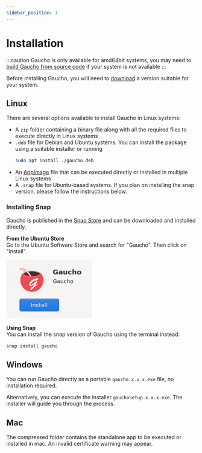 ```yaml
---
sidebar_position: 1
---
```


# Installation
:::caution
Gaucho is only available for amd64bit systems, you may need to [build Gaucho from source code](/docs/advanced-guides/build-from-source) if your system is not available
:::

Before installing Gaucho, you will need to [download](/download) a version suitable for your system.

## Linux
There are several options available to install Gaucho in Linux systems:

* A `zip` folder containing a binary file along with all the required files to execute directly in Linux systems
* `.deb` file for Debian and Ubuntu systems. You can install the package using a suitable installer or running   
  ```bash
  sudo apt install ./gaucho.deb
  ```
* An [AppImage](https://appimage.org/) file that can be executed directly or installed in multiple Linux systems
* A `.snap` file for Ubuntu-based systems. If you plan on installing the snap version, please follow the instructions below.


### Installing Snap
Gaucho is published in the [Snap Store](https://snapcraft.io) and can be downloaded and installed directly.

**From the Ubuntu Store**   
Go to the Ubuntu Software Store and search for "Gaucho". Then click on "install".

![Ubuntu Store Gaucho](/img/docs/ubuntu_store.png)


**Using Snap**   
You can install the snap version of Gaucho using the terminal instead:
```bash
snap install gaucho
```

## Windows
You can run Gaucho directly as a portable `gaucho.x.x.x.exe` file, no installation required.

Alternatively, you can execute the installer `gauchoSetup.x.x.x.exe`. The installer will guide you through the process.

## Mac
The compressed folder contains the standalone app to be executed or installed in mac. An invalid certificate warning may appear.
